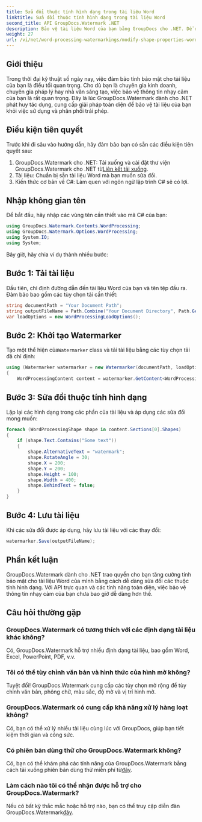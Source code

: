 ```yaml
---
title: Sửa đổi thuộc tính hình dạng trong tài liệu Word
linktitle: Sửa đổi thuộc tính hình dạng trong tài liệu Word
second_title: API GroupDocs.Watermark .NET
description: Bảo vệ tài liệu Word của bạn bằng GroupDocs cho .NET. Dễ dàng sửa đổi các thuộc tính hình dạng để tăng cường bảo mật.
weight: 27
url: /vi/net/word-processing-watermarkings/modify-shape-properties-word-docs/
---
```

## Giới thiệu
Trong thời đại kỹ thuật số ngày nay, việc đảm bảo tính bảo mật cho tài liệu của bạn là điều tối quan trọng. Cho dù bạn là chuyên gia kinh doanh, chuyên gia pháp lý hay nhà văn sáng tạo, việc bảo vệ thông tin nhạy cảm của bạn là rất quan trọng. Đây là lúc GroupDocs.Watermark dành cho .NET phát huy tác dụng, cung cấp giải pháp toàn diện để bảo vệ tài liệu của bạn khỏi việc sử dụng và phân phối trái phép.
## Điều kiện tiên quyết
Trước khi đi sâu vào hướng dẫn, hãy đảm bảo bạn có sẵn các điều kiện tiên quyết sau:
1.  GroupDocs.Watermark cho .NET: Tải xuống và cài đặt thư viện GroupDocs.Watermark cho .NET từ[Liên kết tải xuống](https://releases.groupdocs.com/Watermark/net/).
2. Tài liệu: Chuẩn bị sẵn tài liệu Word mà bạn muốn sửa đổi.
3. Kiến thức cơ bản về C#: Làm quen với ngôn ngữ lập trình C# sẽ có lợi.

## Nhập không gian tên
Để bắt đầu, hãy nhập các vùng tên cần thiết vào mã C# của bạn:
```csharp
using GroupDocs.Watermark.Contents.WordProcessing;
using GroupDocs.Watermark.Options.WordProcessing;
using System.IO;
using System;
```
Bây giờ, hãy chia ví dụ thành nhiều bước:
## Bước 1: Tải tài liệu
Đầu tiên, chỉ định đường dẫn đến tài liệu Word của bạn và tên tệp đầu ra. Đảm bảo bao gồm các tùy chọn tải cần thiết:
```csharp
string documentPath = "Your Document Path";
string outputFileName = Path.Combine("Your Document Directory", Path.GetFileName(documentPath));
var loadOptions = new WordProcessingLoadOptions();
```
## Bước 2: Khởi tạo Watermarker
Tạo một thể hiện của`Watermarker` class và tải tài liệu bằng các tùy chọn tải đã chỉ định:
```csharp
using (Watermarker watermarker = new Watermarker(documentPath, loadOptions))
{
    WordProcessingContent content = watermarker.GetContent<WordProcessingContent>();
```
## Bước 3: Sửa đổi thuộc tính hình dạng
Lặp lại các hình dạng trong các phần của tài liệu và áp dụng các sửa đổi mong muốn:
```csharp
foreach (WordProcessingShape shape in content.Sections[0].Shapes)
{
    if (shape.Text.Contains("Some text"))
    {
        shape.AlternativeText = "watermark";
        shape.RotateAngle = 30;
        shape.X = 200;
        shape.Y = 200;
        shape.Height = 100;
        shape.Width = 400;
        shape.BehindText = false;
    }
}
```
## Bước 4: Lưu tài liệu
Khi các sửa đổi được áp dụng, hãy lưu tài liệu với các thay đổi:
```csharp
watermarker.Save(outputFileName);
```
## Phần kết luận
GroupDocs.Watermark dành cho .NET trao quyền cho bạn tăng cường tính bảo mật cho tài liệu Word của mình bằng cách dễ dàng sửa đổi các thuộc tính hình dạng. Với API trực quan và các tính năng toàn diện, việc bảo vệ thông tin nhạy cảm của bạn chưa bao giờ dễ dàng hơn thế.

## Câu hỏi thường gặp
### GroupDocs.Watermark có tương thích với các định dạng tài liệu khác không?
Có, GroupDocs.Watermark hỗ trợ nhiều định dạng tài liệu, bao gồm Word, Excel, PowerPoint, PDF, v.v.
### Tôi có thể tùy chỉnh văn bản và hình thức của hình mờ không?
Tuyệt đối! GroupDocs.Watermark cung cấp các tùy chọn mở rộng để tùy chỉnh văn bản, phông chữ, màu sắc, độ mờ và vị trí hình mờ.
### GroupDocs.Watermark có cung cấp khả năng xử lý hàng loạt không?
Có, bạn có thể xử lý nhiều tài liệu cùng lúc với GroupDocs, giúp bạn tiết kiệm thời gian và công sức.
### Có phiên bản dùng thử cho GroupDocs.Watermark không?
 Có, bạn có thể khám phá các tính năng của GroupDocs.Watermark bằng cách tải xuống phiên bản dùng thử miễn phí từ[đây](https://releases.groupdocs.com/).
### Làm cách nào tôi có thể nhận được hỗ trợ cho GroupDocs.Watermark?
 Nếu có bất kỳ thắc mắc hoặc hỗ trợ nào, bạn có thể truy cập diễn đàn GroupDocs.Watermark[đây](https://forum.groupdocs.com/c/watermark/19).